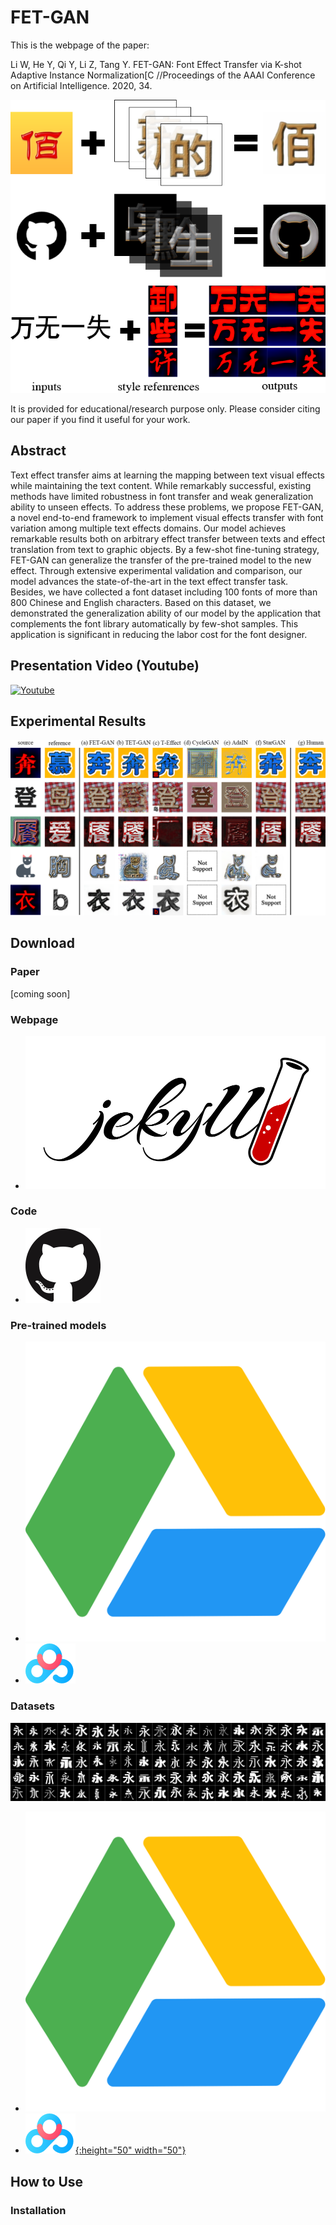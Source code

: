 # FET-GAN

This is the webpage of the paper:

Li W, He Y, Qi Y, Li Z, Tang Y. FET-GAN: Font Effect Transfer via K-shot Adaptive Instance Normalization[C //Proceedings of the AAAI Conference on Artificial Intelligence. 2020, 34.

![](./docs/imgs/func.png)

It is provided for educational/research purpose only. Please consider citing our paper if you find it useful for your work.

## Abstract

Text effect transfer aims at learning the mapping between text visual effects while maintaining the text content. 
While remarkably successful, existing methods have limited robustness in font transfer and weak generalization ability to unseen effects. 
To address these problems, we propose FET-GAN, a novel end-to-end framework to implement visual effects transfer with font variation among multiple text effects domains. 
Our model achieves remarkable results both on arbitrary effect transfer between texts and effect translation from text to graphic objects. 
By a few-shot fine-tuning strategy, FET-GAN can generalize the transfer of the pre-trained model to the new effect. 
Through extensive experimental validation and comparison, our model advances the state-of-the-art in the text effect transfer task. 
Besides, we have collected a font dataset including 100 fonts of more than 800 Chinese and English characters. 
Based on this dataset, we demonstrated the generalization ability of our model by the application that complements the font library automatically by few-shot samples. 
This application is significant in reducing the labor cost for the font designer. 

## Presentation Video (Youtube)

[![Youtube](http://img.youtube.com/vi/txYmA5ePDOM/0.jpg)](http://www.youtube.com/watch?v=txYmA5ePDOM "AAAI 2020 oral presentation FET-GAN")

## Experimental Results
![](./docs/imgs/contrast.png)

## Download

### Paper
[coming soon]

### Webpage

* [![](./docs/imgs/jekyll.png)](https://liweileev.github.io/FET-GAN/)

### Code
* [![](./docs/imgs/github.png)](https://github.com/liweileev/FET-GAN)

### Pre-trained models

* [![](./docs/imgs/GoogleDrive.svg)](https://drive.google.com/drive/folders/13kqa8miU97IMsIyM-KpBmr1kd8nHWUJy)
* [![](./docs/imgs/BaiduDrive.png)](https://pan.baidu.com/s/1403BzONK60QSf0v2aoRNFg)

### Datasets

![](./docs/imgs/Fonts-100.png)

* [![](./docs/imgs/GoogleDrive.svg?v=50)](https://drive.google.com/open?id=1OcOSTg29IY9UDCEB2gL4d3ALpUyvzD-2)
* [![](./docs/imgs/BaiduDrive.png){:height="50" width="50"}](https://pan.baidu.com/s/1xhKpuSqHWxLlll9Rwf_7cA)


## How to Use

### Installation


<!--## Citation-->



